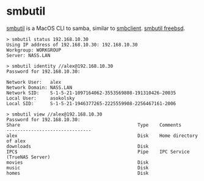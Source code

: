 # smbutil

[smbutil](https://www.unix.com/man-page/osx/1/smbutil/) is a MacOS CLI to samba,
similar to [smbclient](/linux/cli-smbclient.html).
[smbutil freebsd](https://man.freebsd.org/cgi/man.cgi?query=smbutil&format=html).

```
> smbutil status 192.168.10.30
Using IP address of 192.168.10.30: 192.168.10.30
Workgroup: WORKGROUP
Server: NASS.LAN

> smbutil identity //alex@192.168.10.30
Password for 192.168.10.30:

Network User:   alex
Network Domain: NASS.LAN
Network SID:    S-1-5-21-1097164062-3553569808-191310426-20035
Local User:     asokolsky
Local SID:      S-1-5-21-1946377265-2225559908-2256467161-2006

> smbutil view //alex@192.168.10.30
Password for 192.168.10.30:
Share                                           Type    Comments
-------------------------------
alex                                            Disk    Home directory of alex
downloads                                       Disk
IPC$                                            Pipe    IPC Service (TrueNAS Server)
movies                                          Disk
music                                           Disk
homes                                           Disk
```
